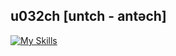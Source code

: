 ## u032ch [untch - antəch]
[![My Skills](https://skillicons.dev/icons?i=java,kotlin,scala,c,github,firebase,gradle,git,docker&perline=4)](https://skillicons.dev)
